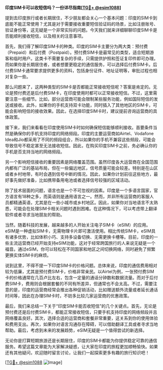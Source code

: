 **印度SIM卡可以收短信吗？一份详尽指南[[TG💪+ @esim1088](https://t.me/s/esim1088)]**

提到去印度旅行或者长期居住，不少朋友都会关心一个基本问题：印度的SIM卡到底能不能正常使用？尤其是对于需要接收重要短信验证码的场景，比如注册账号、验证身份等，这无疑是一个非常实际的问题。今天我们就来详细聊聊印度SIM卡是否能顺利接收短信，以及相关的注意事项。

首先，我们得了解印度SIM卡的种类。印度的SIM卡主要分为两大类：预付费（Prepaid）和后付费（Postpaid）。预付费SIM卡是最常见的类型，适合短期游客和临时用户。这类卡不需要复杂的手续，只需提供护照和签证复印件即可办理。而如果你是长期居住者，或者想要更稳定的通信服务，可以选择后付费SIM卡。后付费SIM卡通常要求提供更多的资料，包括身份证件、地址证明等，审批过程也相对复杂一些。

那么问题来了，这两种类型的SIM卡是否都能正常接收短信呢？答案是肯定的。无论是预付费还是后付费SIM卡，在印度使用时都可以正常接收短信。不过，这里需要注意一些细节。比如，部分运营商可能会限制某些服务功能，例如国际短信的发送或接收。此外，如果你的手机支持双卡功能，同时插入了其他地区的SIM卡，可能会影响短信的接收效果。因此，在选择印度SIM卡时，建议提前咨询运营商的具体政策。

接下来，我们来看看在印度使用SIM卡时如何确保短信能够顺利接收。首要条件当然是确保你的手机支持印度的网络频段。印度的主要运营商如Airtel、Vodafone Idea和Jio都采用了不同的频段组合，所以如果你的手机不兼容这些频段，可能会导致信号不稳定甚至无法接收短信。因此，在购买印度SIM卡之前，务必确认你的手机是否支持当地的网络频段。

另一个影响短信接收的重要因素是网络覆盖范围。虽然印度各大运营商在全国范围内都有广泛的基站布局，但在一些偏远地区，信号质量可能会较差。特别是在山区或者乡村地带，有时会遇到信号中断的情况。因此，如果你计划前往这些地方，最好事先做好准备，比如携带备用电池或者选择信号较强的区域活动。

除了技术层面的问题，语言也是一个不可忽视的因素。印度是一个多语言国家，官方语言有18种之多，而英语则是通用语言之一。然而，并非所有运营商的客服人员都精通英语，尤其是在一些小城市或乡村地区。因此，如果你对当地语言不太熟悉，可能会在处理SIM卡相关问题时遇到困难。在这种情况下，可以考虑带上翻译软件或者寻求当地朋友的帮助。

当然，随着科技的发展，越来越多的人开始关注电子SIM卡（eSIM）的应用。eSIM是一种虚拟SIM卡，无需物理卡片即可激活使用。相比传统SIM卡，eSIM具有诸多优势，比如体积小巧、支持多设备切换、无需更换卡槽等。目前，印度的一些主流运营商已经开始支持eSIM功能，这对于经常跨国旅行的人来说无疑是一个福音。通过eSIM，你可以轻松在不同国家和地区之间切换网络，同时避免了频繁更换实体SIM卡的麻烦。

说到这里，不得不提一下印度SIM卡的价格问题。总体来说，印度的通信费用相对较为低廉，尤其是预付费SIM卡，价格非常亲民。以Airtel为例，一张预付费SIM卡的价格通常在几百卢比左右，包含一定量的通话分钟数和数据流量。而对于后付费SIM卡，费用则会根据套餐的不同有所差异，但通常也不会太高。不过，需要注意的是，印度的运营商经常会推出各种促销活动，比如赠送额外流量或者延长通话时间等，因此在办理SIM卡时，不妨多比较几家运营商的优惠政策。

最后，我们来总结一下关于“印度SIM卡能否收短信”的几个关键点。首先，无论是预付费还是后付费SIM卡，都能正常接收短信，只要手机支持印度的网络频段并且网络覆盖良好。其次，选择合适的运营商和套餐非常重要，这关系到你的使用体验和费用支出。再次，如果你对语言沟通存在障碍，可以借助翻译工具或者寻求当地帮助。最后，考虑到未来的发展趋势，eSIM无疑是一个值得尝试的新选择。

无论你是打算短期旅游还是长期居住，印度的SIM卡都能为你提供稳定可靠的通信服务。希望这篇文章能为大家解决疑惑，让大家在印度的旅程更加顺畅愉快。如果还有其他疑问，欢迎随时留言讨论，让我们一起探索更多有趣的旅行知识吧！

[[TG💪+ @esim1088](https://t.me/s/esim1088) ![Image](https://i.postimg.cc/4NQfJmqS/Snipaste-2025-05-13-00-14-12.png)]